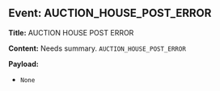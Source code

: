 ## Event: AUCTION_HOUSE_POST_ERROR

**Title:** AUCTION HOUSE POST ERROR

**Content:**
Needs summary.
`AUCTION_HOUSE_POST_ERROR`

**Payload:**
- `None`